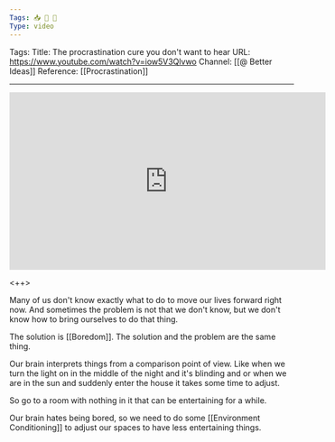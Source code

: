 ```yaml
---
Tags: 📥 🎥 🔴
Type: video
---
```


Tags: 
Title: The procrastination cure you don't want to hear
URL: https://www.youtube.com/watch?v=iow5V3Qlvwo
Channel: [[@ Better Ideas]]
Reference: [[Procrastination]]

---

<center>
	<iframe width="560" height="315" src="https://www.youtube.com/embed/iow5V3Qlvwo" frameborder="0" allow="accelerometer; autoplay; encrypted-media; gyroscope; picture-in-picture" allow-fullscreen></iframe>
</center>

<++>

Many of us don't know exactly what to do to move our lives forward right now. And sometimes the problem is not that we don't know, but we don't know how to bring ourselves to do that thing.

The solution is [[Boredom]]. The solution and the problem are the same thing.

Our brain interprets things from a comparison point of view. Like when we turn the light on in the middle of the night and it's blinding and or when we are in the sun and suddenly enter the house it takes some time to adjust.

So go to a room with nothing in it that can be entertaining for a while.

Our brain hates being bored, so we need to do some [[Environment Conditioning]] to adjust our spaces to have less entertaining things.

